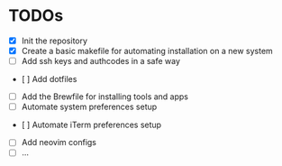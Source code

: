 # TODOs

- [x] Init the repository
- [x] Create a basic makefile for automating installation on a new system
- [ ] Add ssh keys and authcodes in a safe way
- [ ] Add dotfiles
- [ ] Add the Brewfile for installing tools and apps
- [ ] Automate system preferences setup
- [ ] Automate iTerm preferences setup
- [ ] Add neovim configs
- [ ] ...
